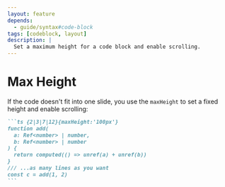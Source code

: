 ```yaml
---
layout: feature
depends:
  - guide/syntax#code-block
tags: [codeblock, layout]
description: |
  Set a maximum height for a code block and enable scrolling.
---
```


# Max Height

If the code doesn't fit into one slide, you use the `maxHeight` to set a fixed height and enable scrolling:

````md
```ts {2|3|7|12}{maxHeight:'100px'}
function add(
  a: Ref<number> | number,
  b: Ref<number> | number
) {
  return computed(() => unref(a) + unref(b))
}
/// ...as many lines as you want
const c = add(1, 2)
```
````
